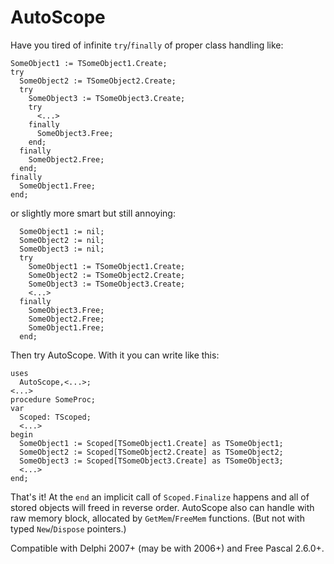 # AutoScope
Have you tired of infinite `try`/`finally` of proper class handling like:
```delphi
SomeObject1 := TSomeObject1.Create;
try
  SomeObject2 := TSomeObject2.Create;
  try
    SomeObject3 := TSomeObject3.Create;
    try
      <...>
    finally
      SomeObject3.Free;
    end;
  finally
    SomeObject2.Free;
  end;
finally
  SomeObject1.Free;
end;
```

or slightly more smart but still annoying:
```delphi
  SomeObject1 := nil;
  SomeObject2 := nil;
  SomeObject3 := nil;
  try
    SomeObject1 := TSomeObject1.Create;
    SomeObject2 := TSomeObject2.Create;
    SomeObject3 := TSomeObject3.Create;
    <...>
  finally
    SomeObject3.Free;
    SomeObject2.Free;
    SomeObject1.Free;
  end;
```

Then try AutoScope. With it you can write like this:
```delphi
uses
  AutoScope,<...>;
<...>
procedure SomeProc;
var
  Scoped: TScoped;
  <...>
begin
  SomeObject1 := Scoped[TSomeObject1.Create] as TSomeObject1;
  SomeObject2 := Scoped[TSomeObject2.Create] as TSomeObject2;
  SomeObject3 := Scoped[TSomeObject3.Create] as TSomeObject3;
  <...>
end;
```

That's it! At the `end` an implicit call of `Scoped.Finalize` happens and all of stored objects will freed in reverse order. AutoScope also can handle with raw memory block, allocated by `GetMem`/`FreeMem` functions. (But not with typed `New`/`Dispose` pointers.)

Compatible with Delphi 2007+ (may be with 2006+) and Free Pascal 2.6.0+.
